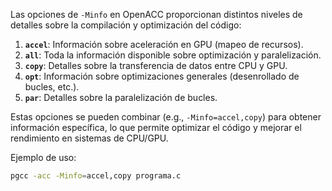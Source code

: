 Las opciones de `-Minfo` en OpenACC proporcionan distintos niveles de detalles sobre la compilación y optimización del código:

1. **`accel`**: Información sobre aceleración en GPU (mapeo de recursos).
2. **`all`**: Toda la información disponible sobre optimización y paralelización.
3. **`copy`**: Detalles sobre la transferencia de datos entre CPU y GPU.
4. **`opt`**: Información sobre optimizaciones generales (desenrollado de bucles, etc.).
5. **`par`**: Detalles sobre la paralelización de bucles.

Estas opciones se pueden combinar (e.g., `-Minfo=accel,copy`) para obtener información específica, lo que permite optimizar el código y mejorar el rendimiento en sistemas de CPU/GPU.

Ejemplo de uso:

```bash
pgcc -acc -Minfo=accel,copy programa.c
```
